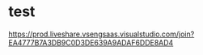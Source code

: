 # test


https://prod.liveshare.vsengsaas.visualstudio.com/join?EA4777B7A3DB9C0D3DE639A9ADAF6DDE8AD4
